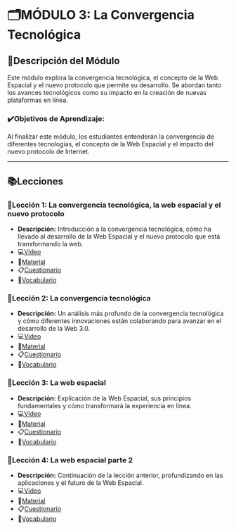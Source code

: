 # 🗂️MÓDULO 3: La Convergencia Tecnológica
## 📝Descripción del Módulo
Este módulo explora la convergencia tecnológica, el concepto de la Web Espacial y el nuevo protocolo que permite su desarrollo. Se abordan tanto los avances tecnológicos como su impacto en la creación de nuevas plataformas en línea.
### ✔️Objetivos de Aprendizaje: 
Al finalizar este módulo, los estudiantes entenderán la convergencia de diferentes tecnologías, el concepto de la Web Espacial y el impacto del nuevo protocolo de Internet.
________________________________________
## 📚Lecciones
### 📓Lección 1: La convergencia tecnológica, la web espacial y el nuevo protocolo
* **Descripción:** Introducción a la convergencia tecnológica, cómo ha llevado al desarrollo de la Web Espacial y el nuevo protocolo que está transformando la web.
* 💻[Video](https://archive.org/details/introduccion-web-espacial-m3/L1M3.mp4)
* 📖[Material](https://github.com/SpatialWebAgency/Introduccion-a-la-Web-Espacial/blob/main/Material/Modulo%203/L1M3/Material_3.1.pdf)
* 📋[Cuestionario](https://github.com/SpatialWebAgency/Introduccion-a-la-Web-Espacial/blob/main/Material/Modulo%203/L1M3/Cuestionario_3.1.pdf)
* 🔎[Vocabulario](https://github.com/SpatialWebAgency/Introduccion-a-la-Web-Espacial/blob/main/Material/Modulo%203/L1M3/Vocabulario_3.1.pdf)

### 📓Lección 2: La convergencia tecnológica
* **Descripción:** Un análisis más profundo de la convergencia tecnológica y cómo diferentes innovaciones están colaborando para avanzar en el desarrollo de la Web 3.0.
* 💻[Video](https://archive.org/details/introduccion-web-espacial-m3/L2M3.mp4)
* 📖[Material](https://github.com/SpatialWebAgency/Introduccion-a-la-Web-Espacial/blob/main/Material/Modulo%203/L2M3/Material_3.2.pdf)
* 📋[Cuestionario](https://github.com/SpatialWebAgency/Introduccion-a-la-Web-Espacial/blob/main/Material/Modulo%203/L2M3/Cuestionario_3.2.pdf)
* 🔎[Vocabulario](https://github.com/SpatialWebAgency/Introduccion-a-la-Web-Espacial/blob/main/Material/Modulo%203/L2M3/Vocabulario_3.2.pdf)

### 📓Lección 3: La web espacial
* **Descripción:** Explicación de la Web Espacial, sus principios fundamentales y cómo transformará la experiencia en línea.
* 💻[Video](https://archive.org/details/introduccion-web-espacial-m3/L3M3.mp4)
* 📖[Material](https://github.com/SpatialWebAgency/Introduccion-a-la-Web-Espacial/blob/main/Material/Modulo%203/L3M3/Material_3.3.pdf)
* 📋[Cuestionario](https://github.com/SpatialWebAgency/Introduccion-a-la-Web-Espacial/blob/main/Material/Modulo%203/L3M3/Cuestionario_3.3.pdf)
* 🔎[Vocabulario](https://github.com/SpatialWebAgency/Introduccion-a-la-Web-Espacial/blob/main/Material/Modulo%203/L3M3/Vocabularioo_3.3.pdf)

### 📓Lección 4: La web espacial parte 2
* **Descripción:** Continuación de la lección anterior, profundizando en las aplicaciones y el futuro de la Web Espacial.
* 💻[Video](https://archive.org/details/introduccion-web-espacial-m3/L4M3.mp4)
* 📖[Material](https://github.com/SpatialWebAgency/Introduccion-a-la-Web-Espacial/blob/main/Material/Modulo%203/L4M3/Material_3.4.pdf)
* 📋[Cuestionario](https://github.com/SpatialWebAgency/Introduccion-a-la-Web-Espacial/blob/main/Material/Modulo%203/L4M3/Cuestionario_3.4.pdf)
* 🔎[Vocabulario](https://github.com/SpatialWebAgency/Introduccion-a-la-Web-Espacial/blob/main/Material/Modulo%203/L4M3/Vocabulario_3.4.pdf)
